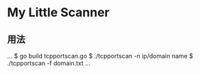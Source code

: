 # My Little Scanner 
## 用法
... $ go build tcpportscan.go
$ ./tcpportscan -n ip/domain name
$ ./tcpportscan -f domain.txt
...
